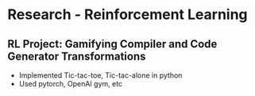 # Research - Reinforcement Learning

## RL Project: Gamifying Compiler and Code Generator Transformations

- Implemented Tic-tac-toe, Tic-tac-alone in python
- Used pytorch, OpenAI gym, etc
